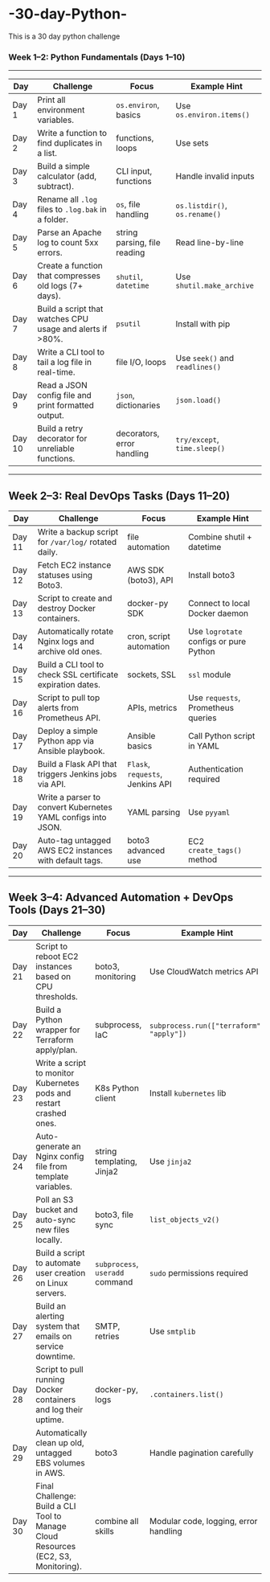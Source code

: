 # -30-day-Python-
This is a 30 day python challenge

### Week 1–2: Python Fundamentals (Days 1–10)

---

| **Day** | **Challenge** | **Focus** | **Example Hint** |
| --- | --- | --- | --- |
| Day 1 | Print all environment variables. | `os.environ`, basics | Use `os.environ.items()` |
| Day 2 | Write a function to find duplicates in a list. | functions, loops | Use sets |
| Day 3 | Build a simple calculator (add, subtract). | CLI input, functions | Handle invalid inputs |
| Day 4 | Rename all `.log` files to `.log.bak` in a folder. | `os`, file handling | `os.listdir()`, `os.rename()` |
| Day 5 | Parse an Apache log to count 5xx errors. | string parsing, file reading | Read line-by-line |
| Day 6 | Create a function that compresses old logs (7+ days). | `shutil`, `datetime` | Use `shutil.make_archive` |
| Day 7 | Build a script that watches CPU usage and alerts if >80%. | `psutil` | Install with pip |
| Day 8 | Write a CLI tool to tail a log file in real-time. | file I/O, loops | Use `seek()` and `readlines()` |
| Day 9 | Read a JSON config file and print formatted output. | `json`, dictionaries | `json.load()` |
| Day 10 | Build a retry decorator for unreliable functions. | decorators, error handling | `try/except`, `time.sleep()` |

---

## Week 2–3: Real DevOps Tasks (Days 11–20)

| **Day** | **Challenge** | **Focus** | **Example Hint** |
| --- | --- | --- | --- |
| Day 11 | Write a backup script for `/var/log/` rotated daily. | file automation | Combine shutil + datetime |
| Day 12 | Fetch EC2 instance statuses using Boto3. | AWS SDK (boto3), API | Install boto3 |
| Day 13 | Script to create and destroy Docker containers. | docker-py SDK | Connect to local Docker daemon |
| Day 14 | Automatically rotate Nginx logs and archive old ones. | cron, script automation | Use `logrotate` configs or pure Python |
| Day 15 | Build a CLI tool to check SSL certificate expiration dates. | sockets, SSL | `ssl` module |
| Day 16 | Script to pull top alerts from Prometheus API. | APIs, metrics | Use `requests`, Prometheus queries |
| Day 17 | Deploy a simple Python app via Ansible playbook. | Ansible basics | Call Python script in YAML |
| Day 18 | Build a Flask API that triggers Jenkins jobs via API. | `Flask`, `requests`, Jenkins API | Authentication required |
| Day 19 | Write a parser to convert Kubernetes YAML configs into JSON. | YAML parsing | Use `pyyaml` |
| Day 20 | Auto-tag untagged AWS EC2 instances with default tags. | boto3 advanced use | EC2 `create_tags()` method |

---

## Week 3–4: Advanced Automation + DevOps Tools (Days 21–30)

| **Day** | **Challenge** | **Focus** | **Example Hint** |
| --- | --- | --- | --- |
| Day 21 | Script to reboot EC2 instances based on CPU thresholds. | boto3, monitoring | Use CloudWatch metrics API |
| Day 22 | Build a Python wrapper for Terraform apply/plan. | subprocess, IaC | `subprocess.run(["terraform", "apply"])` |
| Day 23 | Write a script to monitor Kubernetes pods and restart crashed ones. | K8s Python client | Install `kubernetes` lib |
| Day 24 | Auto-generate an Nginx config file from template variables. | string templating, Jinja2 | Use `jinja2` |
| Day 25 | Poll an S3 bucket and auto-sync new files locally. | boto3, file sync | `list_objects_v2()` |
| Day 26 | Build a script to automate user creation on Linux servers. | `subprocess`, `useradd` command | `sudo` permissions required |
| Day 27 | Build an alerting system that emails on service downtime. | SMTP, retries | Use `smtplib` |
| Day 28 | Script to pull running Docker containers and log their uptime. | docker-py, logs | `.containers.list()` |
| Day 29 | Automatically clean up old, untagged EBS volumes in AWS. | boto3 | Handle pagination carefully |
| Day 30 | Final Challenge: Build a CLI Tool to Manage Cloud Resources (EC2, S3, Monitoring). | combine all skills | Modular code, logging, error handling |
